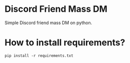 # Discord Friend Mass DM
Simple Discord friend mass DM on python.

# How to install requirements? 
```
pip install -r requirements.txt
```
